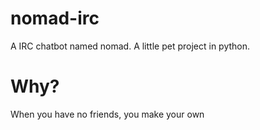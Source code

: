 nomad-irc
=========

A IRC chatbot named nomad. A little pet project in python.

Why?
====

When you have no friends, you make your own

